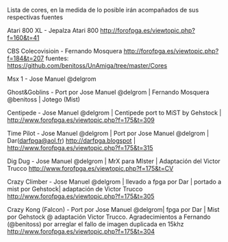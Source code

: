 Lista de cores, en la medida de lo posible irán acompañados de sus respectivas fuentes

Atari 800 XL - Jepalza Atari 800 http://forofpga.es/viewtopic.php?f=160&t=41

CBS Colecovisioin - Fernando Mosquera http://forofpga.es/viewtopic.php?f=184&t=207 fuentes:   https://github.com/benitoss/UnAmiga/tree/master/Cores

Msx 1 - Jose Manuel @delgrom

Ghost&Goblins - Port por Jose Manuel @delgrom | Fernando Mosquera @benitoss | Jotego (Mist)

Centipede - Jose Manuel @delgrom | Centipede port to MiST by Gehstock | http://www.forofpga.es/viewtopic.php?f=175&t=309

Time Pilot - Jose Manuel @delgrom | Port por Jose Manuel @delgrom | Dar(darfpga@aol.fr) http://darfpga.blogspot | http://www.forofpga.es/viewtopic.php?f=175&t=315

Dig Dug - Jose Manuel @delgrom | MrX para MIster | Adaptación del Victor Trucco http://www.forofpga.es/viewtopic.php?f=175&t=CV

Crazy Climber - Jose Manuel @delgrom | llevado a fpga por Dar | portado a mist por Gehstock| adaptación de Victor Trucco http://www.forofpga.es/viewtopic.php?f=175&t=305

Crazy Kong (Falcon) - Port por Jose Manuel @delgrom| fpga por Dar | Mist por Gehstock @ adaptación Victor Trucco. Agradecimientos a Fernando (@benitoss) por arreglar el fallo de imagen duplicada en 15khz http://www.forofpga.es/viewtopic.php?f=175&t=304

